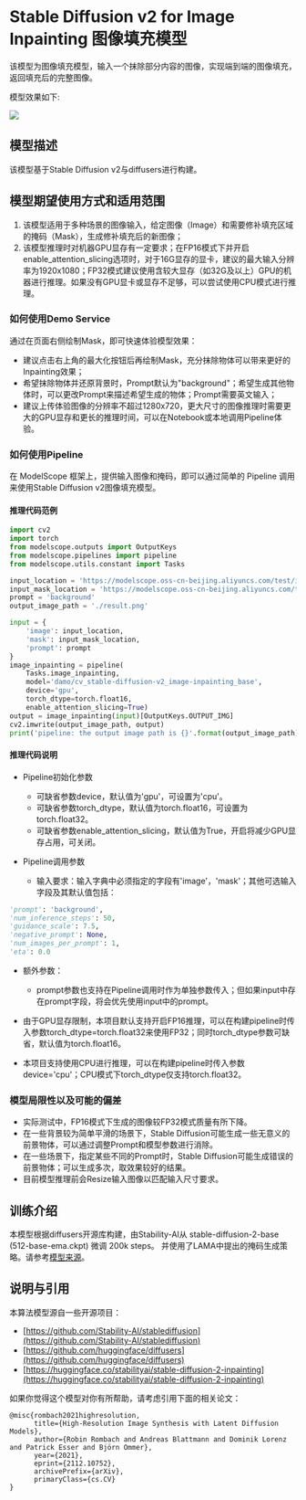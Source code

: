 # Stable Diffusion v2 for Image Inpainting 图像填充模型
该模型为图像填充模型，输入一个抹除部分内容的图像，实现端到端的图像填充，返回填充后的完整图像。

模型效果如下:

<img src="./img/inpainting_demo.gif">

## 模型描述
该模型基于Stable Diffusion v2与diffusers进行构建。
## 模型期望使用方式和适用范围

1. 该模型适用于多种场景的图像输入，给定图像（Image）和需要修补填充区域的掩码（Mask），生成修补填充后的新图像；
2. 该模型推理时对机器GPU显存有一定要求；在FP16模式下并开启enable_attention_slicing选项时，对于16G显存的显卡，建议的最大输入分辨率为1920x1080；FP32模式建议使用含较大显存（如32G及以上）GPU的机器进行推理。如果没有GPU显卡或显存不足够，可以尝试使用CPU模式进行推理。
### 如何使用Demo Service
通过在页面右侧绘制Mask，即可快速体验模型效果：
- 建议点击右上角的最大化按钮后再绘制Mask，充分抹除物体可以带来更好的Inpainting效果；
- 希望抹除物体并还原背景时，Prompt默认为"background"；希望生成其他物体时，可以更改Prompt来描述希望生成的物体；Prompt需要英文输入；
- 建议上传体验图像的分辨率不超过1280x720，更大尺寸的图像推理时需要更大的GPU显存和更长的推理时间，可以在Notebook或本地调用Pipeline体验。
### 如何使用Pipeline
在 ModelScope 框架上，提供输入图像和掩码，即可以通过简单的 Pipeline 调用来使用Stable Diffusion v2图像填充模型。
#### 推理代码范例
```python
import cv2
import torch
from modelscope.outputs import OutputKeys
from modelscope.pipelines import pipeline
from modelscope.utils.constant import Tasks

input_location = 'https://modelscope.oss-cn-beijing.aliyuncs.com/test/images/image_inpainting/image_inpainting_1.png'
input_mask_location = 'https://modelscope.oss-cn-beijing.aliyuncs.com/test/images/image_inpainting/image_inpainting_mask_1.png'
prompt = 'background'
output_image_path = './result.png'

input = {
    'image': input_location,
    'mask': input_mask_location,
    'prompt': prompt
}
image_inpainting = pipeline(
    Tasks.image_inpainting,
    model='damo/cv_stable-diffusion-v2_image-inpainting_base',
    device='gpu',
    torch_dtype=torch.float16,
    enable_attention_slicing=True)
output = image_inpainting(input)[OutputKeys.OUTPUT_IMG]
cv2.imwrite(output_image_path, output)
print('pipeline: the output image path is {}'.format(output_image_path))
```
#### 推理代码说明

- Pipeline初始化参数
  - 可缺省参数device，默认值为'gpu'，可设置为'cpu'。
  - 可缺省参数torch_dtype，默认值为torch.float16，可设置为torch.float32。
  - 可缺省参数enable_attention_slicing，默认值为True，开启将减少GPU显存占用，可关闭。

- Pipeline调用参数
  - 输入要求：输入字典中必须指定的字段有'image'，'mask'；其他可选输入字段及其默认值包括：
```python
'prompt': 'background',
'num_inference_steps': 50,
'guidance_scale': 7.5,
'negative_prompt': None,
'num_images_per_prompt': 1,
'eta': 0.0
```
  - 额外参数：
    - prompt参数也支持在Pipeline调用时作为单独参数传入；但如果input中存在prompt字段，将会优先使用input中的prompt。

- 由于GPU显存限制，本项目默认支持开启FP16推理，可以在构建pipeline时传入参数torch_dtype=torch.float32来使用FP32；同时torch_dtype参数可缺省，默认值为torch.float16。
- 本项目支持使用CPU进行推理，可以在构建pipeline时传入参数device='cpu'；CPU模式下torch_dtype仅支持torch.float32。

### 模型局限性以及可能的偏差

- 实际测试中，FP16模式下生成的图像较FP32模式质量有所下降。
- 在一些背景较为简单平滑的场景下，Stable Diffusion可能生成一些无意义的前景物体，可以通过调整Prompt和模型参数进行消除。
- 在一些场景下，指定某些不同的Prompt时，Stable Diffusion可能生成错误的前景物体；可以生成多次，取效果较好的结果。
- 目前模型推理前会Resize输入图像以匹配输入尺寸要求。

## 训练介绍
本模型根据diffusers开源库构建，由Stability-AI从 stable-diffusion-2-base (512-base-ema.ckpt) 微调 200k steps。 并使用了LAMA中提出的掩码生成策略。请参考[模型来源](https://huggingface.co/stabilityai/stable-diffusion-2-inpainting)。

## 说明与引用
本算法模型源自一些开源项目：

- [https://github.com/Stability-AI/stablediffusion](https://github.com/Stability-AI/stablediffusion)
- [https://github.com/huggingface/diffusers](https://github.com/huggingface/diffusers)
- [https://huggingface.co/stabilityai/stable-diffusion-2-inpainting](https://huggingface.co/stabilityai/stable-diffusion-2-inpainting)

如果你觉得这个模型对你有所帮助，请考虑引用下面的相关论文：
```
@misc{rombach2021highresolution,
      title={High-Resolution Image Synthesis with Latent Diffusion Models}, 
      author={Robin Rombach and Andreas Blattmann and Dominik Lorenz and Patrick Esser and Björn Ommer},
      year={2021},
      eprint={2112.10752},
      archivePrefix={arXiv},
      primaryClass={cs.CV}
}
```

